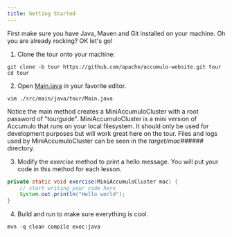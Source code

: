 ```yaml
---
title: Getting Started
---
```


First make sure you have Java, Maven and Git installed on your machine.  Oh you are already rocking? OK let's go!

1. Clone the tour onto your machine:
```commandline
git clone -b tour https://github.com/apache/accumulo-website.git tour
cd tour
```
2. Open [Main.java] in your favorite editor.
```commandline
vim ./src/main/java/tour/Main.java
```
Notice the main method creates a MiniAccumuloCluster with a root password of "tourguide".  MiniAccumuloCluster is a mini
version of Accumulo that runs on your local filesystem.  It should only be used for development purposes but will work
great here on the tour.  Files and logs used by MiniAccumuloCluster can be seen in the _target/mac######_ directory. 

3. Modify the _exercise_ method to print a hello message. You will put your code in this method for each lesson.
```java
private static void exercise(MiniAccumuloCluster mac) {
    // start writing your code here
    System.out.println("Hello world");
}
```
4. Build and run to make sure everything is cool.
```commandline
mvn -q clean compile exec:java
```

[Main.java]: https://github.com/apache/accumulo-website/blob/tour/src/main/java/tour/Main.java

